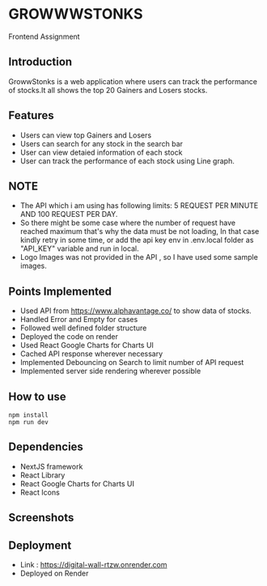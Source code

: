 
# GROWWWSTONKS
Frontend Assignment

## Introduction
GrowwStonks is a web application where users can track the performance of stocks.It all shows the top 20 Gainers and Losers stocks.

## Features
- Users can view top Gainers and Losers
- Users can search for any stock in the search bar
- User can view detaied information of each stock
- User can track the performance of each stock using Line graph.

## NOTE
- The API which i am using has following limits: 5 REQUEST PER MINUTE AND 100 REQUEST PER DAY.
- So there might be some case where the number of request have reached maximum that's why the data must be not loading, In that case kindly retry in some time, or add the api key env in .env.local folder as "API_KEY" variable and run in local.
- Logo Images was not provided in the API , so I have used some sample images.


## Points Implemented
- Used API from https://www.alphavantage.co/ to show data of stocks.
- Handled Error and Empty for cases
- Followed well defined folder structure
- Deployed the code on render
- Used React Google Charts for Charts UI
- Cached API response wherever necessary
- Implemented Debouncing on Search to limit number of API request
- Implemented server side rendering wherever possible

## How to use
`npm install`
<br>
`npm run dev`

## Dependencies
- NextJS framework
- React Library
- React Google Charts for Charts UI
- React Icons

## Screenshots
<!-- ![Screenshot 1](output/home.jpg)
![Screenshot 2](output/board.jpg) -->

## Deployment
- Link : https://digital-wall-rtzw.onrender.com
- Deployed on Render
